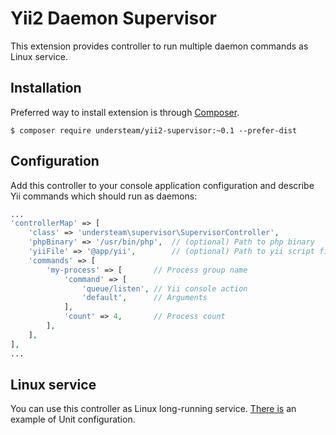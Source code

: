 # Yii2 Daemon Supervisor

This extension provides controller to run multiple daemon commands as
Linux service.
 
## Installation

Preferred way to install extension is through [Composer](https://getcomposer.org).

```shell
$ composer require understeam/yii2-supervisor:~0.1 --prefer-dist
```

## Configuration

Add this controller to your console application configuration and
describe Yii commands which should run as daemons:

```php
...
'controllerMap' => [
    'class' => 'understeam\supervisor\SupervisorController',
    'phpBinary' => '/usr/bin/php',  // (optional) Path to php binary
    'yiiFile' => '@app/yii',        // (optional) Path to yii script file
    'commands' => [
        'my-process' => [       // Process group name 
            'command' => [
                'queue/listen', // Yii console action
                'default',      // Arguments
            ],
            'count' => 4,       // Process count
        ],
    ],
],
...
```

## Linux service

You can use this controller as Linux long-running service.
[There is](yii.example.service) an example of Unit configuration.
